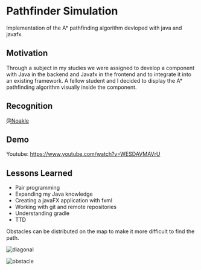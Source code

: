 # Pathfinder Simulation

Implementation of the A* pathfinding algorithm devloped with java and javafx. 

## Motivation

Through a subject in my studies we were assigned to develop a component with Java in the backend and Javafx in the frontend and to integrate it into an existing framework. A fellow student and I decided to display the A* pathfinding algorithm visually inside the component.

## Recognition

[@Noakle](https://github.com/Noakle)

## Demo

Youtube: https://www.youtube.com/watch?v=WESDAVMAVrU

## Lessons Learned
<ul>
<li>Pair programming</li>
<li>Expanding my Java knowledge</li>
<li>Creating a javaFX application with fxml</li>
<li>Working with git and remote repositories</li>
<li>Understanding gradle</li>
<li>TTD</li>
</ul>


<p>Obstacles can be distributed on the map to make it more difficult to find the path.</p>


![diagonal](https://raw.githubusercontent.com/Monogenesis/Pathfinder-Simulation/main/screenshots/pathfindingMapDiagonal.png)


![obstacle](https://raw.githubusercontent.com/Monogenesis/Pathfinder-Simulation/main/screenshots/differentObstacles.png)

